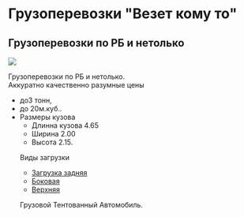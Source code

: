 
<!DOCTYPE html>
<html>
	<head>
		<title>Грузоперевозки</title>
		<style type="text/css">
		   <body> {
				background-color: #d2b48c;
				margin-left: 20%;
				margin-right: 20%;
				font-family: sans-serif;
			}
		</style>
	</head>
	<body>
		<h1> Грузоперевозки "Везет кому то"</h1>
		<h2>Грузоперевозки по РБ и нетолько</h2>
		<img src="images/brouzer/IMG12.jpg">
		<p>Грузоперевозки по РБ и нетолько.<br> Аккуратно качественно разумные цены</p>
		<ul> 
			<li>до3 тонн,</li> 
			<li>до 20м.куб..</li>
			<li>Размеры кузова
				<ul>
					<li>Длинна кузова 4.65</li>
					<li>Ширина 2.00</li>
					<li>Высота 2.15.</li>
				</ul>
		<p>Виды загрузки</p>
		<ul>
			<li><a href="beverages/задняя загрузка.html">Загрузка задняя</a></li>
			<li><a href="beverages/Боковая загрузка.html">Боковая</a></li> 
			<li><a href="beverages/верхняя загрузка.html">Верхняя</a></li>
		</ul>	
		<p> Грузовой Тентованный Автомобиль.</p>
	</body>
</html>
